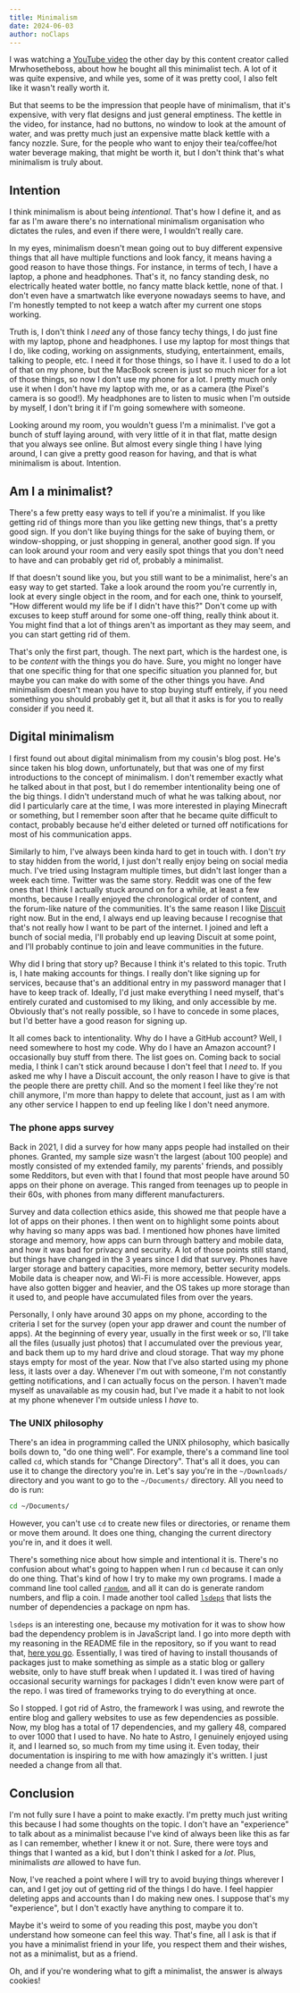 ```yaml
---
title: Minimalism
date: 2024-06-03
author: noClaps
---
```


I was watching a [YouTube video](https://www.youtube.com/watch?v=Fd57NOavMWs) the other day by this content creator called Mrwhosetheboss, about how he bought all this minimalist tech. A lot of it was quite expensive, and while yes, some of it was pretty cool, I also felt like it wasn't really worth it.

But that seems to be the impression that people have of minimalism, that it's expensive, with very flat designs and just general emptiness. The kettle in the video, for instance, had no buttons, no window to look at the amount of water, and was pretty much just an expensive matte black kettle with a fancy nozzle. Sure, for the people who want to enjoy their tea/coffee/hot water beverage making, that might be worth it, but I don't think that's what minimalism is truly about.

## Intention

I think minimalism is about being _intentional_. That's how I define it, and as far as I'm aware there's no international minimalism organisation who dictates the rules, and even if there were, I wouldn't really care.

In my eyes, minimalism doesn't mean going out to buy different expensive things that all have multiple functions and look fancy, it means having a good reason to have those things. For instance, in terms of tech, I have a laptop, a phone and headphones. That's it, no fancy standing desk, no electrically heated water bottle, no fancy matte black kettle, none of that. I don't even have a smartwatch like everyone nowadays seems to have, and I'm honestly tempted to not keep a watch after my current one stops working.

Truth is, I don't think I _need_ any of those fancy techy things, I do just fine with my laptop, phone and headphones. I use my laptop for most things that I do, like coding, working on assignments, studying, entertainment, emails, talking to people, etc. I need it for those things, so I have it. I used to do a lot of that on my phone, but the MacBook screen is just so much nicer for a lot of those things, so now I don't use my phone for a lot. I pretty much only use it when I don't have my laptop with me, or as a camera (the Pixel's camera is so good!). My headphones are to listen to music when I'm outside by myself, I don't bring it if I'm going somewhere with someone.

Looking around my room, you wouldn't guess I'm a minimalist. I've got a bunch of stuff laying around, with very little of it in that flat, matte design that you always see online. But almost every single thing I have lying around, I can give a pretty good reason for having, and that is what minimalism is about. Intention.

## Am I a minimalist?

There's a few pretty easy ways to tell if you're a minimalist. If you like getting rid of things more than you like getting new things, that's a pretty good sign. If you don't like buying things for the sake of buying them, or window-shopping, or just shopping in general, another good sign. If you can look around your room and very easily spot things that you don't need to have and can probably get rid of, probably a minimalist.

If that doesn't sound like you, but you still want to be a minimalist, here's an easy way to get started. Take a look around the room you're currently in, look at every single object in the room, and for each one, think to yourself, "How different would my life be if I didn't have this?" Don't come up with excuses to keep stuff around for some one-off thing, really think about it. You might find that a lot of things aren't as important as they may seem, and you can start getting rid of them.

That's only the first part, though. The next part, which is the hardest one, is to be _content_ with the things you do have. Sure, you might no longer have that one specific thing for that one specific situation you planned for, but maybe you can make do with some of the other things you have. And minimalism doesn't mean you have to stop buying stuff entirely, if you need something you should probably get it, but all that it asks is for you to really consider if you need it.

## Digital minimalism

I first found out about digital minimalism from my cousin's blog post. He's since taken his blog down, unfortunately, but that was one of my first introductions to the concept of minimalism. I don't remember exactly what he talked about in that post, but I do remember intentionality being one of the big things. I didn't understand much of what he was talking about, nor did I particularly care at the time, I was more interested in playing Minecraft or something, but I remember soon after that he became quite difficult to contact, probably because he'd either deleted or turned off notifications for most of his communication apps.

Similarly to him, I've always been kinda hard to get in touch with. I don't _try_ to stay hidden from the world, I just don't really enjoy being on social media much. I've tried using Instagram multiple times, but didn't last longer than a week each time. Twitter was the same story. Reddit was one of the few ones that I think I actually stuck around on for a while, at least a few months, because I really enjoyed the chronological order of content, and the forum-like nature of the communities. It's the same reason I like [Discuit](https://discuit.net) right now. But in the end, I always end up leaving because I recognise that that's not really how I want to be part of the internet. I joined and left a bunch of social media, I'll probably end up leaving Discuit at some point, and I'll probably continue to join and leave communities in the future.

Why did I bring that story up? Because I think it's related to this topic. Truth is, I hate making accounts for things. I really don't like signing up for services, because that's an additional entry in my password manager that I have to keep track of. Ideally, I'd just make everything I need myself, that's entirely curated and customised to my liking, and only accessible by me. Obviously that's not really possible, so I have to concede in some places, but I'd better have a good reason for signing up.

It all comes back to intentionality. Why do I have a GitHub account? Well, I need somewhere to host my code. Why do I have an Amazon account? I occasionally buy stuff from there. The list goes on. Coming back to social media, I think I can't stick around because I don't feel that I _need_ to. If you asked me why I have a Discuit account, the only reason I have to give is that the people there are pretty chill. And so the moment I feel like they're not chill anymore, I'm more than happy to delete that account, just as I am with any other service I happen to end up feeling like I don't need anymore.

### The phone apps survey

Back in 2021, I did a survey for how many apps people had installed on their phones. Granted, my sample size wasn't the largest (about 100 people) and mostly consisted of my extended family, my parents' friends, and possibly some Redditors, but even with that I found that most people have around 50 apps on their phone on average. This ranged from teenages up to people in their 60s, with phones from many different manufacturers.

Survey and data collection ethics aside, this showed me that people have a lot of apps on their phones. I then went on to highlight some points about why having so many apps was bad. I mentioned how phones have limited storage and memory, how apps can burn through battery and mobile data, and how it was bad for privacy and security. A lot of those points still stand, but things have changed in the 3 years since I did that survey. Phones have larger storage and battery capacities, more memory, better security models. Mobile data is cheaper now, and Wi-Fi is more accessible. However, apps have also gotten bigger and heavier, and the OS takes up more storage than it used to, and people have accumulated files from over the years.

Personally, I only have around 30 apps on my phone, according to the criteria I set for the survey (open your app drawer and count the number of apps). At the beginning of every year, usually in the first week or so, I'll take all the files (usually just photos) that I accumulated over the previous year, and back them up to my hard drive and cloud storage. That way my phone stays empty for most of the year. Now that I've also started using my phone less, it lasts over a day. Whenever I'm out with someone, I'm not constantly getting notifications, and I can actually focus on the person. I haven't made myself as unavailable as my cousin had, but I've made it a habit to not look at my phone whenever I'm outside unless I _have_ to.

### The UNIX philosophy

There's an idea in programming called the UNIX philosophy, which basically boils down to, "do one thing well". For example, there's a command line tool called `cd`, which stands for "Change Directory". That's all it does, you can use it to change the directory you're in. Let's say you're in the `~/Downloads/` directory and you want to go to the `~/Documents/` directory. All you need to do is run:

```sh
cd ~/Documents/
```

However, you can't use `cd` to create new files or directories, or rename them or move them around. It does one thing, changing the current directory you're in, and it does it well.

There's something nice about how simple and intentional it is. There's no confusion about what's going to happen when I run `cd` because it can only do one thing. That's kind of how I try to make my own programs. I made a command line tool called [`random`](https://gitlab.com/noClaps/random), and all it can do is generate random numbers, and flip a coin. I made another tool called [`lsdeps`](https://gitlab.com/noClaps/lsdeps) that lists the number of dependencies a package on npm has.

`lsdeps` is an interesting one, because my motivation for it was to show how bad the dependency problem is in JavaScript land. I go into more depth with my reasoning in the README file in the repository, so if you want to read that, [here you go](https://gitlab.com/noClaps/lsdeps#motivation). Essentially, I was tired of having to install thousands of packages just to make something as simple as a static blog or gallery website, only to have stuff break when I updated it. I was tired of having occasional security warnings for packages I didn't even know were part of the repo. I was tired of frameworks trying to do everything at once.

So I stopped. I got rid of Astro, the framework I was using, and rewrote the entire blog and gallery websites to use as few dependencies as possible. Now, my blog has a total of 17 dependencies, and my gallery 48, compared to over 1000 that I used to have. No hate to Astro, I genuinely enjoyed using it, and I learned so, so much from my time using it. Even today, their documentation is inspiring to me with how amazingly it's written. I just needed a change from all that.

## Conclusion

I'm not fully sure I have a point to make exactly. I'm pretty much just writing this because I had some thoughts on the topic. I don't have an "experience" to talk about as a minimalist because I've kind of always been like this as far as I can remember, whether I knew it or not. Sure, there were toys and things that I wanted as a kid, but I don't think I asked for a _lot_. Plus, minimalists _are_ allowed to have fun.

Now, I've reached a point where I will try to avoid buying things wherever I can, and I get joy out of getting rid of the things I do have. I feel happier deleting apps and accounts than I do making new ones. I suppose that's my "experience", but I don't exactly have anything to compare it to.

Maybe it's weird to some of you reading this post, maybe you don't understand how someone can feel this way. That's fine, all I ask is that if you have a minimalist friend in your life, you respect them and their wishes, not as a minimalist, but as a friend.

Oh, and if you're wondering what to gift a minimalist, the answer is always cookies!
